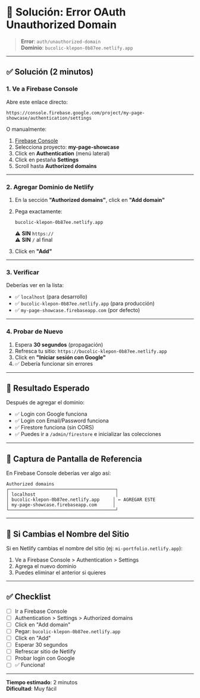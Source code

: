 # 🔧 Solución: Error OAuth Unauthorized Domain

> **Error**: `auth/unauthorized-domain`  
> **Dominio**: `bucolic-klepon-0b87ee.netlify.app`

---

## ✅ Solución (2 minutos)

### **1. Ve a Firebase Console**

Abre este enlace directo:
```
https://console.firebase.google.com/project/my-page-showcase/authentication/settings
```

O manualmente:
1. [Firebase Console](https://console.firebase.google.com/)
2. Selecciona proyecto: **my-page-showcase**
3. Click en **Authentication** (menú lateral)
4. Click en pestaña **Settings**
5. Scroll hasta **Authorized domains**

---

### **2. Agregar Dominio de Netlify**

1. En la sección **"Authorized domains"**, click en **"Add domain"**

2. Pega exactamente:
   ```
   bucolic-klepon-0b87ee.netlify.app
   ```
   ⚠️ **SIN** `https://`  
   ⚠️ **SIN** `/` al final

3. Click en **"Add"**

---

### **3. Verificar**

Deberías ver en la lista:
- ✅ `localhost` (para desarrollo)
- ✅ `bucolic-klepon-0b87ee.netlify.app` (para producción)
- ✅ `my-page-showcase.firebaseapp.com` (por defecto)

---

### **4. Probar de Nuevo**

1. Espera **30 segundos** (propagación)
2. Refresca tu sitio: `https://bucolic-klepon-0b87ee.netlify.app`
3. Click en **"Iniciar sesión con Google"**
4. ✅ Debería funcionar sin errores

---

## 🎉 Resultado Esperado

Después de agregar el dominio:
- ✅ Login con Google funciona
- ✅ Login con Email/Password funciona
- ✅ Firestore funciona (sin CORS)
- ✅ Puedes ir a `/admin/firestore` e inicializar las colecciones

---

## 📸 Captura de Pantalla de Referencia

En Firebase Console deberías ver algo así:

```
Authorized domains
┌────────────────────────────────────────┐
│ localhost                              │
│ bucolic-klepon-0b87ee.netlify.app     │ ← AGREGAR ESTE
│ my-page-showcase.firebaseapp.com      │
└────────────────────────────────────────┘
```

---

## 🔄 Si Cambias el Nombre del Sitio

Si en Netlify cambias el nombre del sitio (ej: `mi-portfolio.netlify.app`):

1. Ve a Firebase Console > Authentication > Settings
2. Agrega el nuevo dominio
3. Puedes eliminar el anterior si quieres

---

## ✅ Checklist

- [ ] Ir a Firebase Console
- [ ] Authentication > Settings > Authorized domains
- [ ] Click en "Add domain"
- [ ] Pegar: `bucolic-klepon-0b87ee.netlify.app`
- [ ] Click en "Add"
- [ ] Esperar 30 segundos
- [ ] Refrescar sitio de Netlify
- [ ] Probar login con Google
- [ ] ✅ Funciona!

---

**Tiempo estimado**: 2 minutos  
**Dificultad**: Muy fácil
